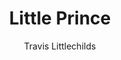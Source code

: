 ---
layout: post
title: "Little Prince"
author: "Travis Littlechilds"
categories: tattoos
tags: [tattoo]
image: littleprince.jpeg

---